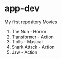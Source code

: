 # app-dev
My first repository
Movies
1. The Nun - Horror 
2. Transformer - Action 
3. Trolls - Musical
4. Shark Attack - Action 
5. Jaw - Action 
